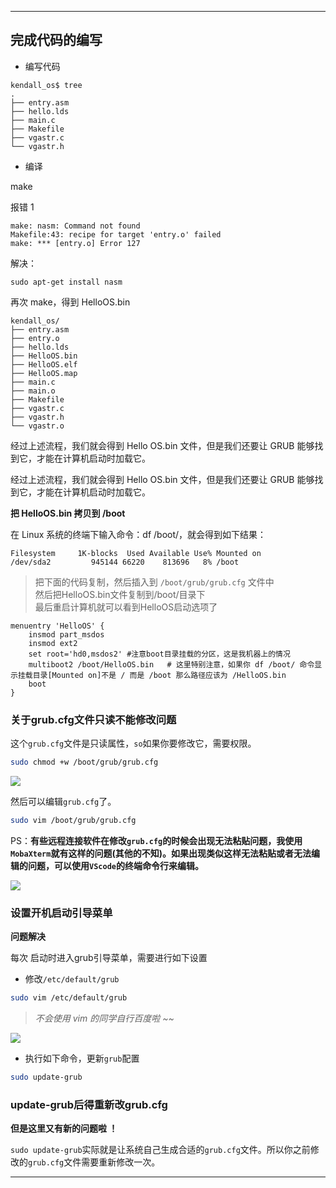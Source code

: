 
---


## 完成代码的编写

- 编写代码

```
kendall_os$ tree
.
├── entry.asm
├── hello.lds
├── main.c
├── Makefile
├── vgastr.c
└── vgastr.h
```

- 编译

make

报错 1

```
make: nasm: Command not found
Makefile:43: recipe for target 'entry.o' failed
make: *** [entry.o] Error 127
```

解决：

```
sudo apt-get install nasm
```

再次 make，得到 HelloOS.bin

```
kendall_os/
├── entry.asm
├── entry.o
├── hello.lds
├── HelloOS.bin
├── HelloOS.elf
├── HelloOS.map
├── main.c
├── main.o
├── Makefile
├── vgastr.c
├── vgastr.h
└── vgastr.o
```

经过上述流程，我们就会得到 Hello OS.bin 文件，但是我们还要让 GRUB 能够找到它，才能在计算机启动时加载它。

经过上述流程，我们就会得到 Hello OS.bin 文件，但是我们还要让 GRUB 能够找到它，才能在计算机启动时加载它。

**把 HelloOS.bin 拷贝到 /boot**

在 Linux 系统的终端下输入命令：df /boot/，就会得到如下结果：

```
Filesystem     1K-blocks  Used Available Use% Mounted on
/dev/sda2         945144 66220    813696   8% /boot
```

> 把下面的代码复制，然后插入到 `/boot/grub/grub.cfg` 文件中		 
> 然后把HelloOS.bin文件复制到/boot/目录下		
> 最后重启计算机就可以看到HelloOS启动选项了

```
menuentry 'HelloOS' {
    insmod part_msdos
    insmod ext2
    set root='hd0,msdos2' #注意boot目录挂载的分区，这是我机器上的情况
    multiboot2 /boot/HelloOS.bin   # 这里特别注意，如果你 df /boot/ 命令显示挂载目录[Mounted on]不是 / 而是 /boot 那么路径应该为 /HelloOS.bin
    boot
}
```

### 关于grub.cfg文件只读不能修改问题

这个`grub.cfg`文件是只读属性，`so`如果你要修改它，需要权限。

```bash
sudo chmod +w /boot/grub/grub.cfg
```

![](https://cdn.jsdelivr.net/gh/kendall-cpp/blogPic@main/寻offer总结/kendallOS04.404h7qrog7a0.png)

然后可以编辑`grub.cfg`了。

```bash
sudo vim /boot/grub/grub.cfg
```

PS：**有些远程连接软件在修改`grub.cfg`的时候会出现无法粘贴问题，我使用`MobaXterm`就有这样的问题(其他的不知)。如果出现类似这样无法粘贴或者无法编辑的问题，可以使用`VScode`的终端命令行来编辑。**

![](https://cdn.jsdelivr.net/gh/kendall-cpp/blogPic@main/寻offer总结/kendallOS05.5pttqo0hb900.png)

### 设置开机启动引导菜单

**问题解决**

每次 启动时进入grub引导菜单，需要进行如下设置

- 修改`/etc/default/grub`

```bash
sudo vim /etc/default/grub
```

> *不会使用 vim 的同学自行百度啦 ~~*

![](https://cdn.jsdelivr.net/gh/kendall-cpp/blogPic@main/寻offer总结/kendallOS03.14acwon39g7.png)

- 执行如下命令，更新`grub`配置

```bash
sudo update-grub
```

### update-grub后得重新改grub.cfg

**但是这里又有新的问题啦 ！**

`sudo update-grub`实际就是让系统自己生成合适的`grub.cfg`文件。所以你之前修改的`grub.cfg`文件需要重新修改一次。

-----

